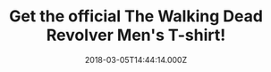 ---
campaign-uuid: "c-bfe04a31-ed2f-4144-9559-83964b00615c"
type: "Preview"
category: "Fashion"
date: "2018-03-05T14:44:14.000Z"
end-date: "2018-05-31T23:59:00.000Z"
disable-form: false
is_promoted: false
has_entry_page: false
title: "Get the official The Walking Dead Revolver Men's T-shirt!"
competition-description: "<p>Calling all The Walking Dead fans! We have something\
  \ special for you! A totally  must for your wardrobe! The Walking Dead Revolver\
  \ Men's T-shirt is finally here!</p> \r\n<p>We know a good signature weapon is more\
  \ than a practical tool for a hero… that is why the brand new The Walking Dead T-shirt\
  \ features Rick’s symbol of leadership, the Revolver! Printed in red and white tones\
  \ will make you stand out! Think no more and be the biggest fan of the American\
  \ show that everybody is talking about, The Walking Dead!</p>\r\n<p>Get it now!</p>"
banner-img: "https://assets.expresslyapp.com/asset-2fa14a84-a2e3-450b-ac31-940cb002ce6d.jpg"
logo-left-href: "https://nmemerch.com/"
logo-left-image: "nmemerch-logo.jpg"
logo-left-title: "NME Merch"
has-winner: false
---
